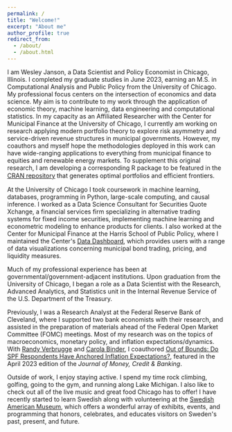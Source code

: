 ```yaml
---
permalink: /
title: "Welcome!"
excerpt: "About me"
author_profile: true
redirect_from: 
  - /about/
  - /about.html
---
```


I am Wesley Janson, a Data Scientist and Policy Economist in Chicago, Illinois. I completed my graduate studies in June 2023, earning an M.S. in Computational Analysis and Public Policy from the University of Chicago. My professional focus centers on the intersection of economics and data science. My aim is to contribute to my work through the application of economic theory, machine learning, data engineering and computational statistics. In my capacity as an Affiliated Researcher with the Center for Municipal Finance at the University of Chicago, I currently am working on research applying modern portfolio theory to explore risk asymmetry and service-driven revenue structures in municipal governments. However, my coauthors and myself hope the methodologies deployed in this work can have wide-ranging applications to everything from municipal finance to equities and renewable energy markets. To supplement this original research, I am developing a corresponding R package to be featured in the <a href="https://cran.r-project.org/" data-sf-ec-immutable="" data-sf-marked="" target="_blank" rel="noopener"><span style="text-decoration: underline;">CRAN repository</span></a> that generates optimal portfolios and eﬃcient frontiers.

At the University of Chicago I took coursework in machine learning, databases, programming in Python, large-scale computing, and causal inference. I worked as a Data Science Consultant for Securities Quote Xchange, a financial services firm specializing in alternative trading systems for fixed income securities, implementing machine learning and econometric modeling to enhance products for clients. I also worked at the Center for Municipal Finance at the Harris School of Public Policy, where I maintained the Center's <a href="https://munifinance.uchicago.edu/data_dashboard/" data-sf-ec-immutable="" data-sf-marked="" target="_blank" rel="noopener"><span style="text-decoration: underline;">Data Dashboard</span></a>, which provides users with a range of data visualizations concerning municipal bond trading, pricing, and liquidity measures.

Much of my professional experience has been at governmental/government-adjacent institutions. Upon graduation from the University of Chicago, I began a role as a Data Scientist with the Research, Advanced Analytics, and Statistics unit in the Internal Revenue Service of the U.S. Department of the Treasury. 

Previously, I was a Research Analyst at the Federal Reserve Bank of Cleveland, where I supported two bank economists with their research, and assisted in the  preparation of materials ahead of the Federal Open Market Committee (FOMC) meetings. Most of my research was on the topics of macroeconomics, monetary policy, and inflation expectations/dynamics. With <a href="https://www.clevelandfed.org/research/economists/verbrugge-randal-j" data-sf-ec-immutable="" data-sf-marked="" target="_blank" rel="noopener"><span style="text-decoration: underline;">Randy Verbrugge</span></a> and <a href="https://carolabinder.sites.haverford.edu/" data-sf-ec-immutable="" data-sf-marked="" target="_blank" rel="noopener"><span style="text-decoration: underline;">Carola Binder</span></a>, I coauthored <a href="https://onlinelibrary.wiley.com/doi/abs/10.1111/jmcb.12968" data-sf-ec-immutable="" data-sf-marked="" target="_blank" rel="noopener"><span style="text-decoration: underline;">Out of Bounds: Do SPF Respondents Have Anchored Inflation Expectations?</span></a>, featured in the April 2023 edition of the *Journal of Money, Credit & Banking*. 

Outside of work, I enjoy staying active. I spend my time rock climbing, golfing, going to the gym, and running along Lake Michigan. I also like to check out all of the live music and great food Chicago has to offer! I have recently started to learn Swedish along with volunteering at the <a href="https://swedishamericanmuseum.org/" data-sf-ec-immutable="" data-sf-marked="" target="_blank" rel="noopener"><span style="text-decoration: underline;">Swedish American Museum</span></a>, which offers a wonderful array of exhibits, events, and programming that honors, celebrates, and educates visitors on Sweden's past, present, and future.
